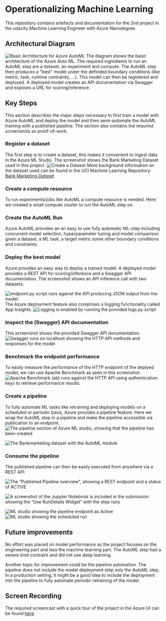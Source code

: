 # Operationalizing Machine Learning

This repository contains artefacts and documentation for the 2nd project in the udacity Machine Learning Engineer with Azure Nanodegree.

## Architectural Diagram
![Basic Architecture for Azure AutoML](/images/architecture.png)
The diagram shows the basic architecture of the Azure Auto ML. The required ingredients to run an AutoML step are a dataset, an experiment and compute. The AutoML step then produces a "best" model under the definded boundary conditions (like metric, task, runtime contraints, ...). This model can then be registered and deployed. A deployed model creates an API documentation via Swagger and exposes a URL for scoring/inference.

## Key Steps

This section describes the major steps necessary to first train a model with Azure AutoML and deploy the model and then semi-automate the AutoML training with a published pipeline. The section also contains the required screenshots as proof-of-work.

### Register a dataset

The first step is to create a dataset, this makes it convenient to ingest data in the Azure ML Studio. The screenshot shows the Bank Marketing Dataset used in this project.
![Create a Dataset](/images/dataset.png)
More background information on the dataset used can be found in the UCI Machine Learning Repository: [Bank Marketing Dataset](https://archive.ics.uci.edu/ml/datasets/Bank+Marketing)

### Create a compute resource

To run experiments/jobs like AutoML a compute resource is needed. Here we created a small compute cluster to run the AutoML step on.


### Create the AutoML Run
Azure AutoML provides an an easy to use fully automatic ML-step including concurrent model selection, hyperparameter tuning and model comparison given a dataset, a ML task, a target metric some other boundary conditions and constraints.


### Deploy the best model

Azure provides an easy way to deploy a trained model. A deployed model provides a REST API for scoring/inference and a Swagger API documentation. 
The screenshot shows an API inference call with two datasets.

![endpoint.py script runs against the API producing JSON output from the model.](/images/endpoint_run.png)
The Azure deployment feature also comprises a logging functionality called App Insights.
![Logging is enabled by running the provided logs.py script](/images/running_logs_py.png)



### Inspect the (Swagger) API documentation

This screenshot shows the provided Swagger API documentation.
![Swagger runs on localhost showing the HTTP API methods and responses for the model](/images/swagger_doc.png)

### Benchmark the endpoint performance

To easily measure the performance of the HTTP endpoint of the deplyed model, we can use Apache Benchmark as seen in this screenshot.
![Apache Benchmark (ab) runs against the HTTP API using authentication keys to retrieve performance results.](/images/apache_benchmark_run.png)

### Create a pipeline

To fully automate ML tasks like retraining and deploying models on a scheduled or periodic basis, Azure provides a pipeline feature.
Here we wrap the AutoML step in a pipeline and make the pipeline accessible via publication to an endpoint.
![The pipeline section of Azure ML studio, showing that the pipeline has been created](/images/pipeline_created_and_running.png)

![The Bankmarketing dataset with the AutoML module](/images/autoML_dataset.png)


### Consume the pipeline

The published pipeline can then be easily executed from anywhere via a REST API.

![The “Published Pipeline overview”, showing a REST endpoint and a status of ACTIVE](/images/pipeline_endpoint_active.png)

![A screenshot of the Jupyter Notebook is included in the submission showing the “Use RunDetails Widget” with the step runs](/images/RunDetails_widget.png)


![ML studio showing the pipeline endpoint as Active](/images/pipeline_endpoint_active.png)
![ML studio showing the scheduled run](/images/scheduled_run.png)



## Future improvements

No effort was placed on model performance as the project focuses on the engineering part and less the machine learning part. The AutoML step had a severe time contraint and did not use deep learning.

Another topic for improvement could be the pipeline automation. The pipeline does not include the model deployment step only the AutoML step. In a production setting, it might be a good idea to include the deployment into the pipeline to fully automate periodic retraining of the model.

## Screen Recording
The required screencast with a quick tour of the project in the Azure UI can be found [here](https://youtu.be/gmsfoQ8Fjjk).